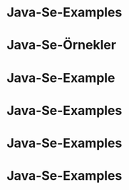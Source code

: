 # Java-Se-Examples
# Java-Se-Örnekler
# Java-Se-Example
# Java-Se-Examples
# Java-Se-Examples
# Java-Se-Examples
